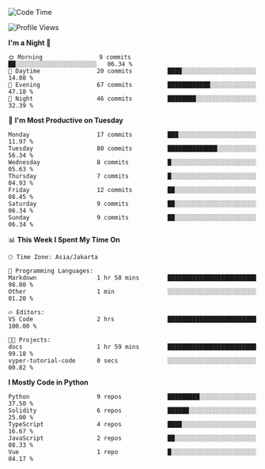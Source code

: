 <!--START_SECTION:waka-->
![Code Time](http://img.shields.io/badge/Code%20Time-1%2C492%20hrs%2041%20mins-blue)

![Profile Views](http://img.shields.io/badge/Profile%20Views-8-blue)

**I'm a Night 🦉** 

```text
🌞 Morning                9 commits           ██░░░░░░░░░░░░░░░░░░░░░░░   06.34 % 
🌆 Daytime                20 commits          ████░░░░░░░░░░░░░░░░░░░░░   14.08 % 
🌃 Evening                67 commits          ████████████░░░░░░░░░░░░░   47.18 % 
🌙 Night                  46 commits          ████████░░░░░░░░░░░░░░░░░   32.39 % 
```
📅 **I'm Most Productive on Tuesday** 

```text
Monday                   17 commits          ███░░░░░░░░░░░░░░░░░░░░░░   11.97 % 
Tuesday                  80 commits          ██████████████░░░░░░░░░░░   56.34 % 
Wednesday                8 commits           █░░░░░░░░░░░░░░░░░░░░░░░░   05.63 % 
Thursday                 7 commits           █░░░░░░░░░░░░░░░░░░░░░░░░   04.93 % 
Friday                   12 commits          ██░░░░░░░░░░░░░░░░░░░░░░░   08.45 % 
Saturday                 9 commits           ██░░░░░░░░░░░░░░░░░░░░░░░   06.34 % 
Sunday                   9 commits           ██░░░░░░░░░░░░░░░░░░░░░░░   06.34 % 
```


📊 **This Week I Spent My Time On** 

```text
🕑︎ Time Zone: Asia/Jakarta

💬 Programming Languages: 
Markdown                 1 hr 58 mins        █████████████████████████   98.80 % 
Other                    1 min               ░░░░░░░░░░░░░░░░░░░░░░░░░   01.20 % 

🔥 Editors: 
VS Code                  2 hrs               █████████████████████████   100.00 % 

🐱‍💻 Projects: 
docs                     1 hr 59 mins        █████████████████████████   99.18 % 
vyper-tutorial-code      0 secs              ░░░░░░░░░░░░░░░░░░░░░░░░░   00.82 % 
```

**I Mostly Code in Python** 

```text
Python                   9 repos             █████████░░░░░░░░░░░░░░░░   37.50 % 
Solidity                 6 repos             ██████░░░░░░░░░░░░░░░░░░░   25.00 % 
TypeScript               4 repos             ████░░░░░░░░░░░░░░░░░░░░░   16.67 % 
JavaScript               2 repos             ██░░░░░░░░░░░░░░░░░░░░░░░   08.33 % 
Vue                      1 repo              █░░░░░░░░░░░░░░░░░░░░░░░░   04.17 % 
```




<!--END_SECTION:waka-->
